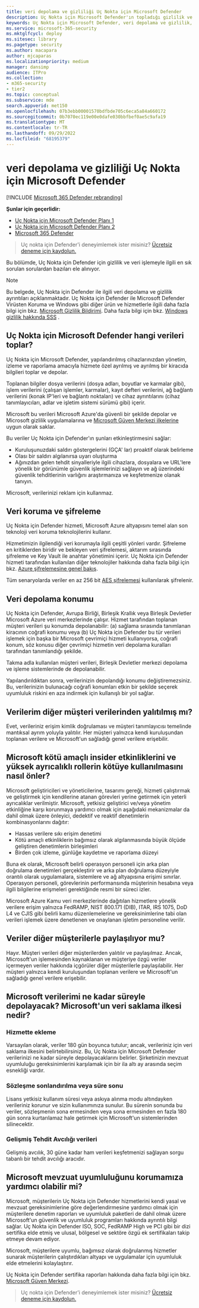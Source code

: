 ```yaml
---
title: veri depolama ve gizliliği Uç Nokta için Microsoft Defender
description: Uç Nokta için Microsoft Defender'ın topladığı gizlilik ve verileri nasıl işlediği hakkında bilgi edinin.
keywords: Uç Nokta için Microsoft Defender, veri depolama ve gizlilik, depolama, gizlilik, lisanslama, coğrafi konum, veri saklama, veriler
ms.service: microsoft-365-security
ms.mktglfcycl: deploy
ms.sitesec: library
ms.pagetype: security
ms.author: macapara
author: mjcaparas
ms.localizationpriority: medium
manager: dansimp
audience: ITPro
ms.collection:
- m365-security
- tier2
ms.topic: conceptual
ms.subservice: mde
search.appverid: met150
ms.openlocfilehash: 07b3ebb00001570bdfbde705c6eca5a84a660172
ms.sourcegitcommit: 0b7070ec119e00e0dafe030bbfbef0ae5c9afa19
ms.translationtype: MT
ms.contentlocale: tr-TR
ms.lasthandoff: 09/29/2022
ms.locfileid: "68195379"
---
```

# <a name="microsoft-defender-for-endpoint-data-storage-and-privacy"></a>veri depolama ve gizliliği Uç Nokta için Microsoft Defender

[!INCLUDE [Microsoft 365 Defender rebranding](../../includes/microsoft-defender.md)]

**Şunlar için geçerlidir:**
- [Uç Nokta için Microsoft Defender Planı 1](https://go.microsoft.com/fwlink/p/?linkid=2154037)
- [Uç Nokta için Microsoft Defender Planı 2](https://go.microsoft.com/fwlink/p/?linkid=2154037)
- [Microsoft 365 Defender](https://go.microsoft.com/fwlink/?linkid=2118804)

> Uç nokta için Defender'i deneyimlemek ister misiniz? [Ücretsiz deneme için kaydolun.](https://signup.microsoft.com/create-account/signup?products=7f379fee-c4f9-4278-b0a1-e4c8c2fcdf7e&ru=https://aka.ms/MDEp2OpenTrial?ocid=docs-wdatp-assignaccess-abovefoldlink)

Bu bölümde, Uç Nokta için Defender için gizlilik ve veri işlemeyle ilgili en sık sorulan sorulardan bazıları ele alınıyor.

> [!NOTE]
> Bu belgede, Uç Nokta için Defender ile ilgili veri depolama ve gizlilik ayrıntıları açıklanmaktadır. Uç Nokta için Defender ile Microsoft Defender Virüsten Koruma ve Windows gibi diğer ürün ve hizmetlerle ilgili daha fazla bilgi için bkz. [Microsoft Gizlilik Bildirimi](https://go.microsoft.com/fwlink/?linkid=827576). Daha fazla bilgi için bkz. [Windows gizlilik hakkında SSS](https://go.microsoft.com/fwlink/?linkid=827577) .

## <a name="what-data-does-microsoft-defender-for-endpoint-collect"></a>Uç Nokta için Microsoft Defender hangi verileri toplar?

Uç Nokta için Microsoft Defender, yapılandırılmış cihazlarınızdan yönetim, izleme ve raporlama amacıyla hizmete özel ayrılmış ve ayrılmış bir kiracıda bilgileri toplar ve depolar.

Toplanan bilgiler dosya verilerini (dosya adları, boyutlar ve karmalar gibi), işlem verilerini (çalışan işlemler, karmalar), kayıt defteri verilerini, ağ bağlantı verilerini (konak IP'leri ve bağlantı noktaları) ve cihaz ayrıntılarını (cihaz tanımlayıcıları, adlar ve işletim sistemi sürümü gibi) içerir.

Microsoft bu verileri Microsoft Azure'da güvenli bir şekilde depolar ve Microsoft gizlilik uygulamalarına ve [Microsoft Güven Merkezi ilkelerine](https://go.microsoft.com/fwlink/?linkid=827578) uygun olarak saklar.

Bu veriler Uç Nokta için Defender'ın şunları etkinleştirmesini sağlar:

- Kuruluşunuzdaki saldırı göstergelerini (GÇA' lar) proaktif olarak belirleme
- Olası bir saldırı algılanırsa uyarı oluşturma
- Ağınızdan gelen tehdit sinyalleriyle ilgili cihazlara, dosyalara ve URL'lere yönelik bir görünümle güvenlik işlemlerinizi sağlayın ve ağ üzerindeki güvenlik tehditlerinin varlığını araştırmanıza ve keşfetmenize olanak tanıyın.

Microsoft, verilerinizi reklam için kullanmaz.

## <a name="data-protection-and-encryption"></a>Veri koruma ve şifreleme

Uç Nokta için Defender hizmeti, Microsoft Azure altyapısını temel alan son teknoloji veri koruma teknolojilerini kullanır.

Hizmetimizin ilgilendiği veri korumayla ilgili çeşitli yönleri vardır. Şifreleme en kritiklerden biridir ve bekleyen veri şifrelemesi, aktarım sırasında şifreleme ve Key Vault ile anahtar yönetimini içerir. Uç Nokta için Defender hizmeti tarafından kullanılan diğer teknolojiler hakkında daha fazla bilgi için bkz. [Azure şifrelemesine genel bakış](/azure/security/security-azure-encryption-overview).

Tüm senaryolarda veriler en az 256 bit [AES şifrelemesi](https://en.wikipedia.org/wiki/Advanced_Encryption_Standard) kullanılarak şifrelenir.

## <a name="data-storage-location"></a>Veri depolama konumu

Uç Nokta için Defender, Avrupa Birliği, Birleşik Krallık veya Birleşik Devletler Microsoft Azure veri merkezlerinde çalışır. Hizmet tarafından toplanan müşteri verileri şu konumda depolanabilir: (a) sağlama sırasında tanımlanan kiracının coğrafi konumu veya (b) Uç Nokta için Defender bu tür verileri işlemek için başka bir Microsoft çevrimiçi hizmeti kullanıyorsa, coğrafi konum, söz konusu diğer çevrimiçi hizmetin veri depolama kuralları tarafından tanımlandığı şekilde.

Takma adla kullanılan müşteri verileri, Birleşik Devletler merkezi depolama ve işleme sistemlerinde de depolanabilir.

Yapılandırıldıktan sonra, verilerinizin depolandığı konumu değiştiremezsiniz. Bu, verilerinizin bulunacağı coğrafi konumları etkin bir şekilde seçerek uyumluluk riskini en aza indirmek için kullanışlı bir yol sağlar.

## <a name="is-my-data-isolated-from-other-customer-data"></a>Verilerim diğer müşteri verilerinden yalıtılmış mı?

Evet, verileriniz erişim kimlik doğrulaması ve müşteri tanımlayıcısı temelinde mantıksal ayrım yoluyla yalıtılır. Her müşteri yalnızca kendi kuruluşundan toplanan verilere ve Microsoft'un sağladığı genel verilere erişebilir.

## <a name="how-does-microsoft-prevent-malicious-insider-activities-and-abuse-of-high-privilege-roles"></a>Microsoft kötü amaçlı insider etkinliklerini ve yüksek ayrıcalıklı rollerin kötüye kullanılmasını nasıl önler?

Microsoft geliştiricileri ve yöneticilerine, tasarımı gereği, hizmeti çalıştırmak ve geliştirmek için kendilerine atanan görevleri yerine getirmek için yeterli ayrıcalıklar verilmiştir. Microsoft, yetkisiz geliştirici ve/veya yönetim etkinliğine karşı korunmaya yardımcı olmak için aşağıdaki mekanizmalar da dahil olmak üzere önleyici, dedektif ve reaktif denetimlerin kombinasyonlarını dağıtır:

- Hassas verilere sıkı erişim denetimi
- Kötü amaçlı etkinliklerin bağımsız olarak algılanmasında büyük ölçüde geliştiren denetimlerin birleşimleri
- Birden çok izleme, günlüğe kaydetme ve raporlama düzeyi

Buna ek olarak, Microsoft belirli operasyon personeli için arka plan doğrulama denetimleri gerçekleştirir ve arka plan doğrulama düzeyiyle orantılı olarak uygulamalara, sistemlere ve ağ altyapısına erişimi sınırlar. Operasyon personeli, görevlerinin performansında müşterinin hesabına veya ilgili bilgilerine erişmeleri gerektiğinde resmi bir süreci izler.

Microsoft Azure Kamu veri merkezlerinde dağıtılan hizmetlere yönelik verilere erişim yalnızca FedRAMP, NIST 800.171 (DIB), ITAR, IRS 1075, DoD L4 ve CJIS gibi belirli kamu düzenlemelerine ve gereksinimlerine tabi olan verileri işlemek üzere denetlenen ve onaylanan işletim personeline verilir.

## <a name="is-data-shared-with-other-customers"></a>Veriler diğer müşterilerle paylaşılıyor mu?

Hayır. Müşteri verileri diğer müşterilerden yalıtılır ve paylaşılmaz. Ancak, Microsoft'un işlemesinden kaynaklanan ve müşteriye özgü veriler içermeyen veriler hakkında içgörüler diğer müşterilerle paylaşılabilir. Her müşteri yalnızca kendi kuruluşundan toplanan verilere ve Microsoft'un sağladığı genel verilere erişebilir.

## <a name="how-long-will-microsoft-store-my-data-what-is-microsofts-data-retention-policy"></a>Microsoft verilerimi ne kadar süreyle depolayacak? Microsoft'un veri saklama ilkesi nedir?

### <a name="at-service-onboarding"></a>Hizmette ekleme

Varsayılan olarak, veriler 180 gün boyunca tutulur; ancak, verileriniz için veri saklama ilkesini belirtebilirsiniz. Bu, Uç Nokta için Microsoft Defender verilerinizi ne kadar süreyle depolayacaklarını belirler. Şirketinizin mevzuat uyumluluğu gereksinimlerini karşılamak için bir ila altı ay arasında seçim esnekliği vardır.

### <a name="at-contract-termination-or-expiration"></a>Sözleşme sonlandırılma veya süre sonu

Lisans yetkisiz kullanım süresi veya askıya alınma modu altındayken verileriniz korunur ve sizin kullanımınıza sunulur. Bu sürenin sonunda bu veriler, sözleşmenin sona ermesinden veya sona ermesinden en fazla 180 gün sonra kurtarılamaz hale getirmek için Microsoft'un sistemlerinden silinecektir.

### <a name="advanced-hunting-data"></a>Gelişmiş Tehdit Avcılığı verileri

Gelişmiş avcılık, 30 güne kadar ham verileri keşfetmenizi sağlayan sorgu tabanlı bir tehdit avcılığı aracıdır.

## <a name="can-microsoft-help-us-maintain-regulatory-compliance"></a>Microsoft mevzuat uyumluluğunu korumamıza yardımcı olabilir mi?

Microsoft, müşterilerin Uç Nokta için Defender hizmetlerini kendi yasal ve mevzuat gereksinimlerine göre değerlendirmesine yardımcı olmak için müşterilere denetim raporları ve uyumluluk paketleri de dahil olmak üzere Microsoft'un güvenlik ve uyumluluk programları hakkında ayrıntılı bilgi sağlar. Uç Nokta için Defender ISO, SOC, FedRAMP High ve PCI gibi bir dizi sertifika elde etmiş ve ulusal, bölgesel ve sektöre özgü ek sertifikaları takip etmeye devam ediyor.

Microsoft, müşterilere uyumlu, bağımsız olarak doğrulanmış hizmetler sunarak müşterilerin çalıştırdıkları altyapı ve uygulamalar için uyumluluk elde etmelerini kolaylaştırır.

Uç Nokta için Defender sertifika raporları hakkında daha fazla bilgi için bkz. [Microsoft Güven Merkezi](https://servicetrust.microsoft.com/). 

> Uç nokta için Defender'i deneyimlemek ister misiniz? [Ücretsiz deneme için kaydolun.](https://signup.microsoft.com/create-account/signup?products=7f379fee-c4f9-4278-b0a1-e4c8c2fcdf7e&ru=https://aka.ms/MDEp2OpenTrial?ocid=docs-wdatp-datastorage-belowfoldlink)
